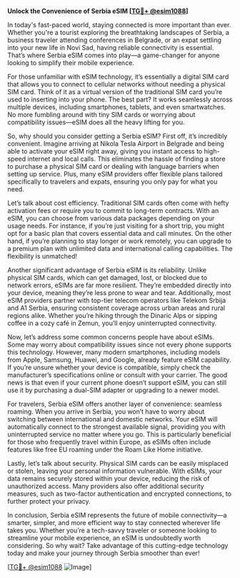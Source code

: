 **Unlock the Convenience of Serbia eSIM [[TG💪+ @esim1088](https://t.me/s/esim1088)]**

In today's fast-paced world, staying connected is more important than ever. Whether you're a tourist exploring the breathtaking landscapes of Serbia, a business traveler attending conferences in Belgrade, or an expat settling into your new life in Novi Sad, having reliable connectivity is essential. That’s where Serbia eSIM comes into play—a game-changer for anyone looking to simplify their mobile experience.

For those unfamiliar with eSIM technology, it’s essentially a digital SIM card that allows you to connect to cellular networks without needing a physical SIM card. Think of it as a virtual version of the traditional SIM card you’re used to inserting into your phone. The best part? It works seamlessly across multiple devices, including smartphones, tablets, and even smartwatches. No more fumbling around with tiny SIM cards or worrying about compatibility issues—eSIM does all the heavy lifting for you.

So, why should you consider getting a Serbia eSIM? First off, it’s incredibly convenient. Imagine arriving at Nikola Tesla Airport in Belgrade and being able to activate your eSIM right away, giving you instant access to high-speed internet and local calls. This eliminates the hassle of finding a store to purchase a physical SIM card or dealing with language barriers when setting up service. Plus, many eSIM providers offer flexible plans tailored specifically to travelers and expats, ensuring you only pay for what you need.

Let’s talk about cost efficiency. Traditional SIM cards often come with hefty activation fees or require you to commit to long-term contracts. With an eSIM, you can choose from various data packages depending on your usage needs. For instance, if you’re just visiting for a short trip, you might opt for a basic plan that covers essential data and call minutes. On the other hand, if you’re planning to stay longer or work remotely, you can upgrade to a premium plan with unlimited data and international calling capabilities. The flexibility is unmatched!

Another significant advantage of Serbia eSIM is its reliability. Unlike physical SIM cards, which can get damaged, lost, or blocked due to network errors, eSIMs are far more resilient. They’re embedded directly into your device, meaning they’re less prone to wear and tear. Additionally, most eSIM providers partner with top-tier telecom operators like Telekom Srbija and A1 Serbia, ensuring consistent coverage across urban areas and rural regions alike. Whether you’re hiking through the Dinaric Alps or sipping coffee in a cozy café in Zemun, you’ll enjoy uninterrupted connectivity.

Now, let’s address some common concerns people have about eSIMs. Some may worry about compatibility issues since not every phone supports this technology. However, many modern smartphones, including models from Apple, Samsung, Huawei, and Google, already feature eSIM capability. If you’re unsure whether your device is compatible, simply check the manufacturer’s specifications online or consult with your carrier. The good news is that even if your current phone doesn’t support eSIM, you can still use it by purchasing a dual-SIM adapter or upgrading to a newer model.

For travelers, Serbia eSIM offers another layer of convenience: seamless roaming. When you arrive in Serbia, you won’t have to worry about switching between international and domestic networks. Your eSIM will automatically connect to the strongest available signal, providing you with uninterrupted service no matter where you go. This is particularly beneficial for those who frequently travel within Europe, as eSIMs often include features like free EU roaming under the Roam Like Home initiative.

Lastly, let’s talk about security. Physical SIM cards can be easily misplaced or stolen, leaving your personal information vulnerable. With eSIMs, your data remains securely stored within your device, reducing the risk of unauthorized access. Many providers also offer additional security measures, such as two-factor authentication and encrypted connections, to further protect your privacy.

In conclusion, Serbia eSIM represents the future of mobile connectivity—a smarter, simpler, and more efficient way to stay connected wherever life takes you. Whether you’re a tech-savvy traveler or someone looking to streamline your mobile experience, an eSIM is undoubtedly worth considering. So why wait? Take advantage of this cutting-edge technology today and make your journey through Serbia smoother than ever!

[[TG💪+ @esim1088](https://t.me/s/esim1088) ![Image](https://i.postimg.cc/Y0z9fWf4/image.png)]